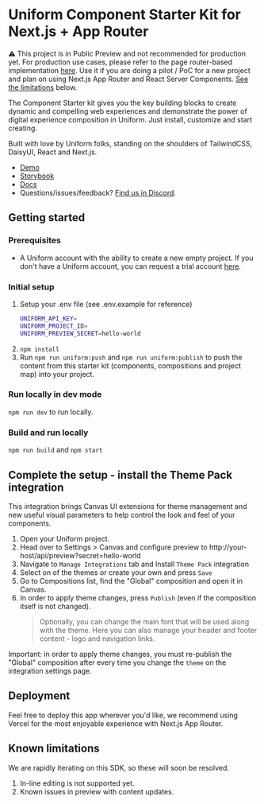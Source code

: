 # Uniform Component Starter Kit for Next.js + App Router

⚠️ This project is in Public Preview and not recommended for production yet. For production use cases, please refer to the page router-based implementation [here](https://github.com/uniformdev/uniform-component-starter-kit/). Use it if you are doing a pilot / PoC for a new project and plan on using Next.js App Router and React Server Components. [See the limitations](#limitations) below.

The Component Starter kit gives you the key building blocks to create dynamic and compelling web experiences and demonstrate the power of digital experience composition in Uniform. Just install, customize and start creating.

Built with love by Uniform folks, standing on the shoulders of TailwindCSS, DaisyUI, React and Next.js.

- [Demo](https://componentsvnext.uniform.app/)
- [Storybook](https://components-storybook.uniform.app/)
- [Docs](https://docs.uniform.app/docs/learn/tutorials/nextjs-app-router)
- Questions/issues/feedback? [Find us in Discord](https://discord.gg/DRMyTKfxJy).

## Getting started

### Prerequisites

- A Uniform account with the ability to create a new empty project. If you don't have a Uniform account, you can request a trial account [here](https://uniform.dev/try?utm_source=component-starter-kit).

### Initial setup

1. Setup your .env file (see .env.example for reference)
   ```bash
   UNIFORM_API_KEY=
   UNIFORM_PROJECT_ID=
   UNIFORM_PREVIEW_SECRET=hello-world
   ```
2. `npm install`
3. Run `npm run uniform:push` and `npm run uniform:publish` to push the content from this starter kit (components, compositions and project map) into your project.

### Run locally in dev mode

`npm run dev` to run locally.

### Build and run locally

`npm run build` and `npm start`

## Complete the setup - install the Theme Pack integration

This integration brings Canvas UI extensions for theme management and new useful visual parameters to help control the look and feel of your components.

1. Open your Uniform project.
1. Head over to Settings > Canvas and configure preview to http://your-host/api/preview?secret=hello-world
1. Navigate to `Manage Integrations` tab and Install `Theme Pack` integration
1. Select on of the themes or create your own and press `Save`
1. Go to Compositions list, find the "Global" composition and open it in Canvas.
1. In order to apply theme changes, press `Publish` (even if the composition itself is not changed).
   > Optionally, you can change the main font that will be used along with the theme.
   > Here you can also manage your header and footer content - logo and navigation links.

Important: in order to apply theme changes, you must re-publish the "Global" composition after every time you change the `theme` on the integration settings page.

## Deployment

Feel free to deploy this app wherever you'd like, we recommend using Vercel for the most enjoyable experience with Next.js App Router.

## Known limitations
We are rapidly iterating on this SDK, so these will soon be resolved.

1. In-line editing is not supported yet.
2. Known issues in preview with content updates.